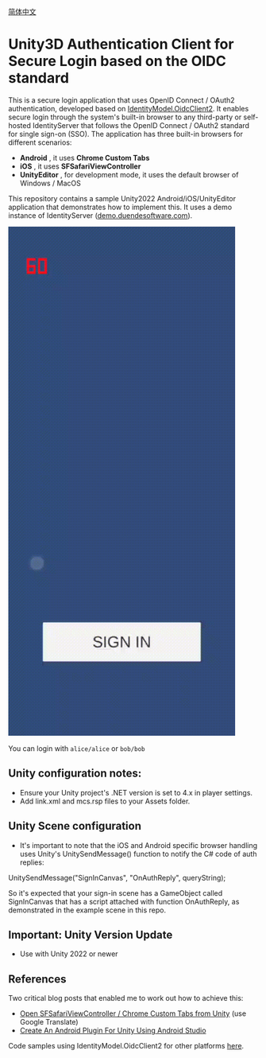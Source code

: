 [简体中文](./README.ZH.md)
# Unity3D Authentication Client for Secure Login based on the OIDC standard

This is a secure login application that uses OpenID Connect / OAuth2 authentication, developed based on [IdentityModel.OidcClient2](https://github.com/IdentityModel/IdentityModel.OidcClient2). It enables secure login through the system's built-in browser to any third-party or self-hosted IdentityServer that follows the OpenID Connect / OAuth2 standard for single sign-on (SSO). The application has three built-in browsers for different scenarios:

* **Android** , it uses **Chrome Custom Tabs**
* **iOS** , it uses **SFSafariViewController**
* **UnityEditor** , for development mode, it uses the default browser of Windows / MacOS

This repository contains a sample Unity2022 Android/iOS/UnityEditor application that demonstrates how to implement this. It uses a demo instance of IdentityServer ([demo.duendesoftware.com](https://demo.duendesoftware.com/)).

![DEMO](./DEMO.gif)

You can login with `alice/alice` or `bob/bob`

## Unity configuration notes:

* Ensure your Unity project's .NET version is set to 4.x in player settings.
* Add link.xml and mcs.rsp files to your Assets folder.

## Unity Scene configuration

* It's important to note that the iOS and Android specific browser handling uses Unity's UnitySendMessage() function to notify the C# code of auth replies:

UnitySendMessage("SignInCanvas", "OnAuthReply", queryString);

So it's expected that your sign-in scene has a GameObject called SignInCanvas that has a script attached with  function OnAuthReply, as demonstrated in the example scene in this repo.

## Important: Unity Version Update

* Use with Unity 2022 or newer

## References

Two critical blog posts that enabled me to work out how to achieve this:

* [Open SFSafariViewController / Chrome Custom Tabs from Unity](https://qiita.com/lucifuges/items/b17d602417a9a249689f) (use Google Translate)
* [Create An Android Plugin For Unity Using Android Studio](http://www.thegamecontriver.com/2015/04/android-plugin-unity-android-studio.html)

Code samples using IdentityModel.OidcClient2 for other platforms [here](https://github.com/IdentityModel/IdentityModel.OidcClient.Samples).
